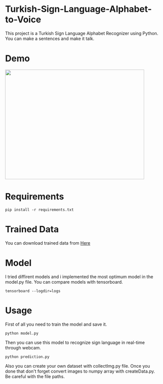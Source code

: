 # Turkish-Sign-Language-Alphabet-to-Voice

This project is a Turkish Sign Language Alphabet Recognizer using Python.
You can make a sentences and make it talk.

# Demo
<img src="https://github.com/saliherdemk/Turkish-Sign-Language-Alphabet-to-Voice/blob/master/media/demo.gif" width="450" height="355">

# Requirements
```
pip install -r requirements.txt
```

# Trained Data
You can download trained data from [Here](https://drive.google.com/file/d/1ApQOGHlMVP52LSJoSoBsvw46gDHgda2-/view?usp=sharing)

# Model
I tried diffirent models and i implemented the most optimum model in the model.py file.
You can compare models with tensorboard.
```
tensorboard --logdir=logs
```

# Usage
First of all you need to train the model and save it.
```
python model.py
```
Then you can use this model to recognize sign language in real-time through webcam.
```
python prediction.py
```
Also you can create your own dataset with collectImg.py file. Once you done that don't forget convert images to numpy array with createData.py. Be careful with the file paths.
